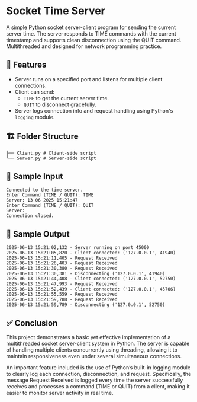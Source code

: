 # Socket Time Server

A simple Python socket server-client program for sending the current server time. The server responds to TIME commands with the current timestamp and supports clean disconnection using the QUIT command. Multithreaded and designed for network programming practice.


## 🧩 Features

- Server runs on a specified port and listens for multiple client connections.
- Client can send:
  - `TIME` to get the current server time.
  - `QUIT` to disconnect gracefully.
- Server logs connection info and request handling using Python's `logging` module.

## 🏗️ Folder Structure
```
├── Client.py # Client-side script
└── Server.py # Server-side script
```

## 📝 Sample Input
```
Connected to the time server.
Enter Command (TIME / QUIT): TIME
Server: 13 06 2025 15:21:47
Enter Command (TIME / QUIT): QUIT
Server: 
Connection closed.
```

## 📄 Sample Output

```
2025-06-13 15:21:02,132 - Server running on port 45000
2025-06-13 15:21:05,820 - Client connected: ('127.0.0.1', 41940)
2025-06-13 15:21:11,405 - Request Received
2025-06-13 15:21:26,403 - Request Received
2025-06-13 15:21:30,380 - Request Received
2025-06-13 15:21:30,381 - Disconnecting ('127.0.0.1', 41940)
2025-06-13 15:21:44,408 - Client connected: ('127.0.0.1', 52750)
2025-06-13 15:21:47,993 - Request Received
2025-06-13 15:21:52,439 - Client connected: ('127.0.0.1', 45706)
2025-06-13 15:21:55,559 - Request Received
2025-06-13 15:21:59,788 - Request Received
2025-06-13 15:21:59,789 - Disconnecting ('127.0.0.1', 52750)
```

## ✅ Conclusion
This project demonstrates a basic yet effective implementation of a multithreaded socket server-client system in Python. The server is capable of handling multiple clients concurrently using threading, allowing it to maintain responsiveness even under several simultaneous connections.

An important feature included is the use of Python’s built-in logging module to clearly log each connection, disconnection, and request. Specifically, the message Request Received is logged every time the server successfully receives and processes a command (TIME or QUIT) from a client, making it easier to monitor server activity in real time.
